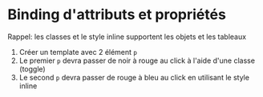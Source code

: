 # Binding d'attributs et propriétés

Rappel: les classes et le style inline supportent les objets et les tableaux

1. Créer un template avec 2 élément `p`
2. Le premier `p` devra passer de noir à rouge au click à l'aide d'une classe (toggle)
3. Le second `p` devra passer de rouge à bleu au click en utilisant le style inline

